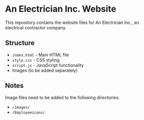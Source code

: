 # An Electrician Inc. Website

This repository contains the website files for An Electrician Inc., an electrical contractor company.

## Structure

- `index.html` - Main HTML file
- `style.css` - CSS styling
- `script.js` - JavaScript functionality
- Images (to be added separately)

## Notes

Image files need to be added to the following directories:

- `/images/`
- `/Employeeicons/`
